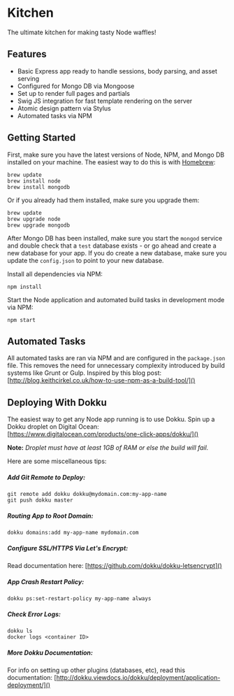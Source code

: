 Kitchen
=======

The ultimate kitchen for making tasty Node waffles!

## Features

* Basic Express app ready to handle sessions, body parsing, and asset serving
* Configured for Mongo DB via Mongoose
* Set up to render full pages and partials
* Swig JS integration for fast template rendering on the server
* Atomic design pattern via Stylus
* Automated tasks via NPM



## Getting Started

First, make sure you have the latest versions of Node, NPM, and Mongo DB installed on your machine. The easiest way to do this is with [Homebrew](http://brew.sh/):
```
brew update
brew install node
brew install mongodb
```

Or if you already had them installed, make sure you upgrade them:
```
brew update
brew upgrade node
brew upgrade mongodb
```

After Mongo DB has been installed, make sure you start the `mongod` service and double check that a `test` database exists - or go ahead and create a new database for your app. If you do create a new database, make sure you update the `config.json` to point to your new database.

Install all dependencies via NPM:
```
npm install
```

Start the Node application and automated build tasks in development mode via NPM:
```
npm start
```



## Automated Tasks

All automated tasks are ran via NPM and are configured in the `package.json` file. This removes the need for unnecessary complexity introduced by build systems like Grunt or Gulp. Inspired by this blog post: [http://blog.keithcirkel.co.uk/how-to-use-npm-as-a-build-tool/]()



## Deploying With Dokku

The easiest way to get any Node app running is to use Dokku. Spin up a Dokku droplet on Digital Ocean: [https://www.digitalocean.com/products/one-click-apps/dokku/]()

**Note:** *Droplet must have at least 1GB of RAM or else the build will fail.*

Here are some miscellaneous tips:

##### Add Git Remote to Deploy:

```
git remote add dokku dokku@mydomain.com:my-app-name
git push dokku master
```

##### Routing App to Root Domain:

```
dokku domains:add my-app-name mydomain.com
```

##### Configure SSL/HTTPS Via Let's Encrypt:

Read documentation here: [https://github.com/dokku/dokku-letsencrypt]()

##### App Crash Restart Policy:

```
dokku ps:set-restart-policy my-app-name always
```

##### Check Error Logs:

```
dokku ls
docker logs <container ID>
```

##### More Dokku Documentation:

For info on setting up other plugins (databases, etc), read this documentation: [http://dokku.viewdocs.io/dokku/deployment/application-deployment/]()
